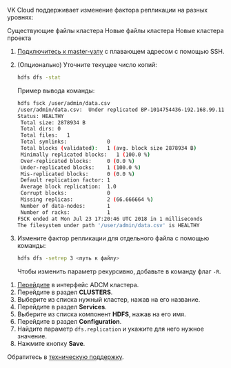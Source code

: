 VK Cloud поддерживает изменение фактора репликации на разных уровнях:

<tabs>
<tablist>
<tab>Существующие файлы кластера</tab>
<tab>Новые файлы кластера</tab>
<tab>Новые кластера проекта</tab>
</tablist>
<tabpanel>

1. [Подключитесь к master-узлу](/ru/base/iaas/service-management/vm/vm-connect/vm-connect-nix) с плавающем адресом с помощью SSH.
1. (Опционально) Уточните текущее число копий:

   ```bash
   hdfs dfs -stat
   ```

   Пример вывода команды:

   ```bash
   hdfs fsck /user/admin/data.csv
   /user/admin/data.csv:  Under replicated BP-1014754436-192.168.99.119-1532095262675:blk_1073743175_2396. Target Replicas is 3 but found 1 live replica(s), 0 decommissioned replica(s) and 0 decommissioning replica(s).
   Status: HEALTHY
    Total size: 2878934 B
    Total dirs: 0
    Total files:   1
    Total symlinks:             0
    Total blocks (validated):   1 (avg. block size 2878934 B)
    Minimally replicated blocks:   1 (100.0 %)
    Over-replicated blocks:     0 (0.0 %)
    Under-replicated blocks:    1 (100.0 %)
    Mis-replicated blocks:      0 (0.0 %)
    Default replication factor: 1
    Average block replication:  1.0
    Corrupt blocks:             0
    Missing replicas:           2 (66.666664 %)
    Number of data-nodes:       1
    Number of racks:            1
   FSCK ended at Mon Jul 23 17:20:46 UTC 2018 in 1 milliseconds
   The filesystem under path '/user/admin/data.csv' is HEALTHY 
   ```

1. Измените фактор репликации для отдельного файла с помощью команды:

   ```bash
   hdfs dfs -setrep 3 <путь к файлу>
   ```

   Чтобы изменить параметр рекурсивно, добавьте в команду флаг `-R`.

</tabpanel>
<tabpanel>

1. [Перейдите](../../../connect/) в интерфейс ADCM кластера.
1. Перейдите в раздел **CLUSTERS**.
1. Выберите из списка нужный кластер, нажав на его название.
1. Перейдите в раздел **Services**.
1. Выберите из списка компонент **HDFS**, нажав на его имя.
1. Перейдите в раздел **Configuration**.
1. Найдите параметр `dfs.replication` и укажите для него нужное значение.
1. Нажмите кнопку **Save**.

</tabpanel>
<tabpanel>

Обратитесь в [техническую поддержку](/ru/contacts).

</tabpanel>
</tabs>
